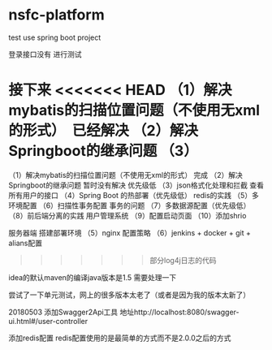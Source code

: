 # nsfc-platform
test use spring boot project

登录接口没有  进行测试

接下来
<<<<<<< HEAD
（1）解决mybatis的扫描位置问题（不使用无xml的形式）  已经解决
（2）解决Springboot的继承问题
（3）
=======
（1）解决mybatis的扫描位置问题（不使用无xml的形式） 完成
（2）解决Springboot的继承问题    暂时没有解决  优先级低
（3）json格式化处理和拦截  查看所有用户的接口
（4）Spring Boot 的热部署（优先级低）  redis的实践
（5）多环境配置
（6）扫描性事务配置  事务的问题
（7）多数据源配置（优先级低）
（8）前后端分离的实践  用户管理系统
（9）配置启动页面
（10）添加shrio

服务器端  搭建部署环境
（5）nginx 配置策略
（6）jenkins + docker + git + alians配置
>>>>>>> 部分log4j日志的代码

idea的默认maven的编译java版本是1.5  需要处理一下

尝试了一下单元测试，网上的很多版本太老了（或者是因为我的版本太新了）

20180503
添加Swagger2Api工具  地址http://localhost:8080/swagger-ui.html#/user-controller

添加redis配置
redis配置使用的是最简单的方式而不是2.0.0之后的方式
